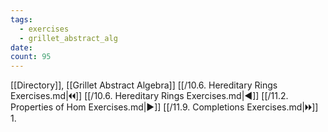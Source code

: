 ```yaml
---
tags:
  - exercises
  - grillet_abstract_alg
date:
count: 95
---
```

[[Directory]], [[Grillet Abstract Algebra]]
[[/10.6. Hereditary Rings Exercises.md|🞀🞀]] [[/10.6. Hereditary Rings Exercises.md|◀]] [[/11.2. Properties of Hom Exercises.md|▶]] [[/11.9. Completions Exercises.md|🞂🞂]]
1. 